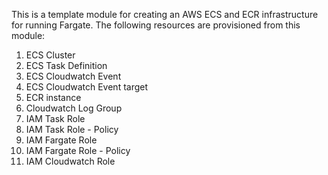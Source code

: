 This is a template module for creating an AWS ECS and ECR infrastructure for running Fargate. 
The following resources are provisioned from this module:

 1. ECS Cluster
 2. ECS Task Definition
 3. ECS Cloudwatch Event
 4. ECS Cloudwatch Event target
 5. ECR instance
 6. Cloudwatch Log Group
 7. IAM Task Role 
 8. IAM Task Role - Policy
 9. IAM Fargate Role 
 10. IAM Fargate Role -  Policy
 11. IAM Cloudwatch Role